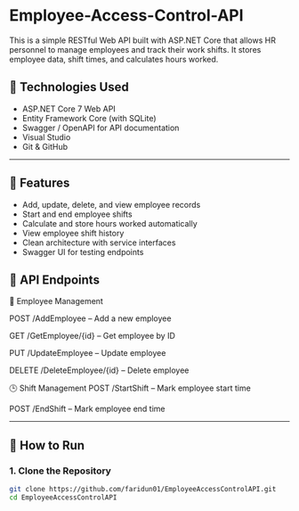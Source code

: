 # Employee-Access-Control-API

This is a simple RESTful Web API built with ASP.NET Core that allows HR personnel to manage employees and track their work shifts. It stores employee data, shift times, and calculates hours worked.

## 🔧 Technologies Used

- ASP.NET Core 7 Web API
- Entity Framework Core (with SQLite)
- Swagger / OpenAPI for API documentation
- Visual Studio 
- Git & GitHub

---

## 🚀 Features

- Add, update, delete, and view employee records
- Start and end employee shifts
- Calculate and store hours worked automatically
- View employee shift history
- Clean architecture with service interfaces
- Swagger UI for testing endpoints
  
##  📌 API Endpoints
👤 Employee Management

POST /AddEmployee – Add a new employee

GET /GetEmployee/{id} – Get employee by ID

PUT /UpdateEmployee – Update employee

DELETE /DeleteEmployee/{id} – Delete employee

🕒 Shift Management
POST /StartShift – Mark employee start time

POST /EndShift – Mark employee end time

---
## 🔄 How to Run

### 1. Clone the Repository

```bash
git clone https://github.com/faridun01/EmployeeAccessControlAPI.git
cd EmployeeAccessControlAPI

